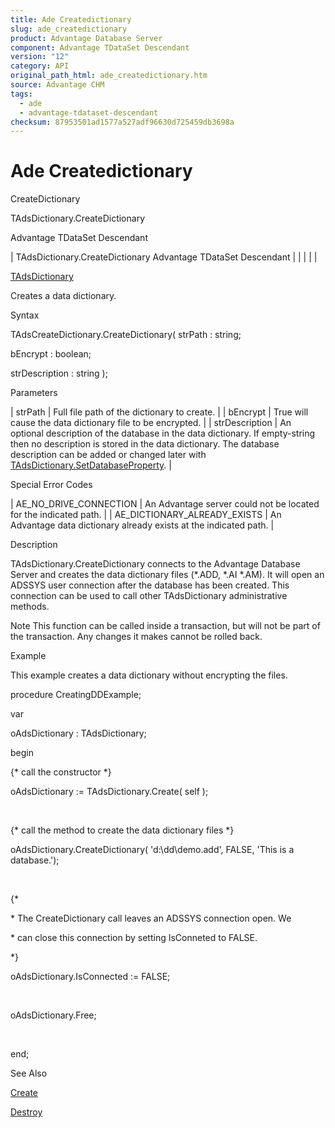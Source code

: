 ```yaml
---
title: Ade Createdictionary
slug: ade_createdictionary
product: Advantage Database Server
component: Advantage TDataSet Descendant
version: "12"
category: API
original_path_html: ade_createdictionary.htm
source: Advantage CHM
tags:
  - ade
  - advantage-tdataset-descendant
checksum: 87953501ad1577a527adf96630d725459db3698a
---
```


# Ade Createdictionary

CreateDictionary

TAdsDictionary.CreateDictionary

Advantage TDataSet Descendant

| TAdsDictionary.CreateDictionary  Advantage TDataSet Descendant |  |  |  |  |

[TAdsDictionary](ade_tadsdictionary.md)

Creates a data dictionary.

Syntax

TAdsCreateDictionary.CreateDictionary( strPath : string;

bEncrypt : boolean;

strDescription : string );

Parameters

| strPath | Full file path of the dictionary to create. |
| bEncrypt | True will cause the data dictionary file to be encrypted. |
| strDescription | An optional description of the database in the data dictionary. If empty-string then no description is stored in the data dictionary. The database description can be added or changed later with [TAdsDictionary.SetDatabaseProperty](ade_setdatabaseproperty.md). |

Special Error Codes

| AE\_NO\_DRIVE\_CONNECTION | An Advantage server could not be located for the indicated path. |
| AE\_DICTIONARY\_ALREADY\_EXISTS | An Advantage data dictionary already exists at the indicated path. |

Description

TAdsDictionary.CreateDictionary connects to the Advantage Database Server and creates the data dictionary files (\*.ADD, \*.AI \*.AM). It will open an ADSSYS user connection after the database has been created. This connection can be used to call other TAdsDictionary administrative methods.

Note This function can be called inside a transaction, but will not be part of the transaction. Any changes it makes cannot be rolled back.

Example

This example creates a data dictionary without encrypting the files.

procedure CreatingDDExample;

var

oAdsDictionary : TAdsDictionary;

begin

{\* call the constructor \*}

oAdsDictionary := TAdsDictionary.Create( self );

 

{\* call the method to create the data dictionary files \*}

oAdsDictionary.CreateDictionary( 'd:\dd\demo.add', FALSE, 'This is a database.');

 

{\*

\* The CreateDictionary call leaves an ADSSYS connection open. We

\* can close this connection by setting IsConneted to FALSE.

\*}

oAdsDictionary.IsConnected := FALSE;

 

oAdsDictionary.Free;

 

end;

See Also

[Create](ade_create_tadsdictionary.md)

[Destroy](ade_destroy_tadsdictionary.md)
